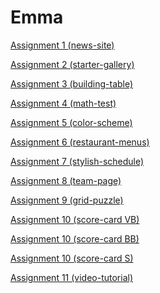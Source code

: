 <h1>Emma</h1>

<p><a href="/BasicWebDesign1/assignment1.html" target="blank">Assignment 1 (news-site)</a></p>
<p><a href="/BasicWebDesign1/starter_gallery_assignment.html" target="blank">Assignment 2 (starter-gallery)</a></p>
<p><a href="/BasicWebDesign1/building-tables-assignment.html" target="blank">Assignment 3 (building-table)</a></p>
<p><a href="/BasicWebDesign1/math-test-assignment.html" target="blank">Assignment 4 (math-test)</a></p>
<p><a href="/BasicWebDesign1/color-scheme-assignment.html" target="blank">Assignment 5 (color-scheme)</a></p>
<p><a href="/BasicWebDesign1/restaurant-menu-assignment.html" target="blank">Assignment 6 (restaurant-menus)</a></p>
<p><a href="/BasicWebDesign1/stylish-schedule-assignment.html" target="blank">Assignment 7 (stylish-schedule)</a></p>
<p><a href="/BasicWebDesign1/team-page-assignment.html" target="blank">Assignment 8 (team-page)</a></p>
<p><a href="/BasicWebDesign1/puzzle-assignment.html" target="blank">Assignment 9 (grid-puzzle)</a></p>
<p><a href="/BasicWebDesign1/score-card-volleyball.html" target="blank">Assignment 10 (score-card VB)</a></p>
<p><a href="/BasicWebDesign1/score-card-basketball.html" target="blank">Assignment 10 (score-card BB)</a></p>
<p><a href="/BasicWebDesign1/score-card-soccer.html" target="blank">Assignment 10 (score-card S)</a></p>
<p><a href="/BasicWebDesign1/video-tutorial.html" target="blank">Assignment 11 (video-tutorial)</a></p>
